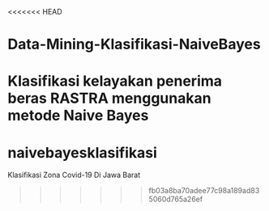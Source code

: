 <<<<<<< HEAD
# Data-Mining-Klasifikasi-NaiveBayes
Klasifikasi kelayakan penerima beras RASTRA menggunakan metode Naive Bayes
=======
# naivebayesklasifikasi
Klasifikasi Zona Covid-19 Di Jawa Barat
>>>>>>> fb03a8ba70adee77c98a189ad835060d765a26ef
